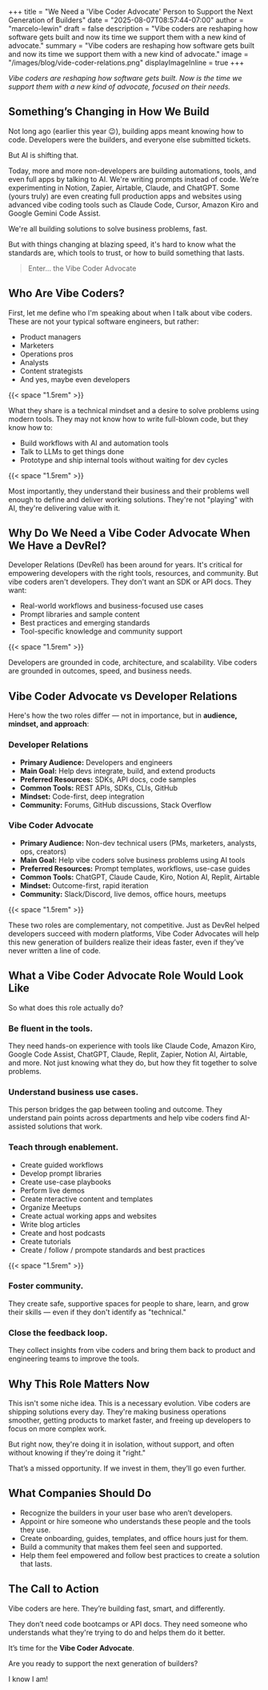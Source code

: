 +++
title = "We Need a 'Vibe Coder Advocate' Person to Support the Next Generation of Builders"
date = "2025-08-07T08:57:44-07:00"
author = "marcelo-lewin"
draft = false
description = "Vibe coders are reshaping how software gets built and now its time we support them with a new kind of advocate."
summary = "Vibe coders are reshaping how software gets built and now its time we support them with a new kind of advocate."
image = "/images/blog/vide-coder-relations.png"
displayImageInline = true
+++

*Vibe coders are reshaping how software gets built. Now is the time we support them with a new kind of advocate, focused on their needs.*


## Something’s Changing in How We Build

Not long ago (earlier this year 😉), building apps meant knowing how to code. Developers were the builders, and everyone else submitted tickets.

But AI is shifting that.

Today, more and more non-developers are building automations, tools, and even full apps by talking to AI. We're writing prompts instead of code. We’re experimenting in Notion, Zapier, Airtable, Claude, and ChatGPT. Some (yours truly) are even creating full production apps and websites using advanced vibe coding tools such as Claude Code, Cursor, Amazon Kiro and Google Gemini Code Assist.

We're all building solutions to solve business problems, fast.

But with things changing at blazing speed, it's hard to know what the standards are, which tools to trust, or how to build something that lasts.

> Enter... the Vibe Coder Advocate

## Who Are Vibe Coders?

First, let me define who I'm speaking about when I talk about vibe coders. These are not your typical software engineers, but rather:

- Product managers
- Marketers
- Operations pros
- Analysts
- Content strategists
- And yes, maybe even developers

{{< space "1.5rem" >}}

What they share is a technical mindset and a desire to solve problems using modern tools. They may not know how to write full-blown code, but they know how to:

- Build workflows with AI and automation tools
- Talk to LLMs to get things done
- Prototype and ship internal tools without waiting for dev cycles

{{< space "1.5rem" >}}

Most importantly, they understand their business and their problems well enough to define and deliver working solutions. They're not "playing" with AI, they're delivering value with it.

## Why Do We Need a Vibe Coder Advocate When We Have a DevRel?

Developer Relations (DevRel) has been around for years. It's critical for empowering developers with the right tools, resources, and community. But vibe coders aren't developers. They don't want an SDK or API docs. They want:

- Real-world workflows and business-focused use cases
- Prompt libraries and sample content
- Best practices and emerging standards
- Tool-specific knowledge and community support

{{< space "1.5rem" >}}

Developers are grounded in code, architecture, and scalability. Vibe coders are grounded in outcomes, speed, and business needs.

## Vibe Coder Advocate vs Developer Relations

Here's how the two roles differ — not in importance, but in **audience, mindset, and approach**:

### Developer Relations
- **Primary Audience:** Developers and engineers  
- **Main Goal:** Help devs integrate, build, and extend products  
- **Preferred Resources:** SDKs, API docs, code samples  
- **Common Tools:** REST APIs, SDKs, CLIs, GitHub  
- **Mindset:** Code-first, deep integration  
- **Community:** Forums, GitHub discussions, Stack Overflow  

### Vibe Coder Advocate
- **Primary Audience:** Non-dev technical users (PMs, marketers, analysts, ops, creators)  
- **Main Goal:** Help vibe coders solve business problems using AI tools  
- **Preferred Resources:** Prompt templates, workflows, use-case guides  
- **Common Tools:** ChatGPT, Claude Caude, Kiro, Notion AI, Replit, Airtable  
- **Mindset:** Outcome-first, rapid iteration  
- **Community:** Slack/Discord, live demos, office hours, meetups  

{{< space "1.5rem" >}}

These two roles are complementary, not competitive. Just as DevRel helped developers succeed with modern platforms, Vibe Coder Advocates will help this new generation of builders realize their ideas faster, even if they’ve never written a line of code.

## What a Vibe Coder Advocate Role Would Look Like

So what does this role actually do?

### Be fluent in the tools.
They need hands-on experience with tools like Claude Code, Amazon Kiro, Google Code Assist, ChatGPT, Claude, Replit, Zapier, Notion AI, Airtable, and more. Not just knowing what they do, but how they fit together to solve problems.

### Understand business use cases.
This person bridges the gap between tooling and outcome. They understand pain points across departments and help vibe coders find AI-assisted solutions that work.

### Teach through enablement.

- Create guided workflows
- Develop prompt libraries
- Create use-case playbooks
- Perform live demos
- Create nteractive content and templates
- Organize Meetups
- Create actual working apps and websites
- Write blog articles
- Create and host podcasts
- Create tutorials
- Create / follow / prompote standards and best practices

{{< space "1.5rem" >}}

### Foster community.
They create safe, supportive spaces for people to share, learn, and grow their skills — even if they don't identify as "technical."

### Close the feedback loop.
They collect insights from vibe coders and bring them back to product and engineering teams to improve the tools.

## Why This Role Matters Now

This isn't some niche idea. This is a necessary evolution. Vibe coders are shipping solutions every day. They're making business operations smoother, getting products to market faster, and freeing up developers to focus on more complex work.

But right now, they're doing it in isolation, without support, and often without knowing if they're doing it "right."

That’s a missed opportunity. If we invest in them, they’ll go even further.

## What Companies Should Do

- Recognize the builders in your user base who aren’t developers.
- Appoint or hire someone who understands these people and the tools they use.
- Create onboarding, guides, templates, and office hours just for them.
- Build a community that makes them feel seen and supported.
- Help them feel empowered and follow best practices to create a solution that lasts.

## The Call to Action

Vibe coders are here. They’re building fast, smart, and differently.

They don’t need code bootcamps or API docs. They need someone who understands what they're trying to do and helps them do it better.

It’s time for the **Vibe Coder Advocate**.

Are you ready to support the next generation of builders?

I know I am!